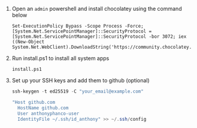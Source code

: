 1. Open an `admin` powershell and install chocolatey using the command below

    ```
    Set-ExecutionPolicy Bypass -Scope Process -Force; [System.Net.ServicePointManager]::SecurityProtocol = [System.Net.ServicePointManager]::SecurityProtocol -bor 3072; iex ((New-Object System.Net.WebClient).DownloadString('https://community.chocolatey.org/install.ps1'))
    ```
2. Run install.ps1 to install all system apps
    ```
    install.ps1    
    ```
3. Set up your SSH keys and add them to github (optional)
    ```powershell
    ssh-keygen -t ed25519 -C "your_email@example.com"
    ```

    ```powershell
    "Host github.com
      HostName github.com
      User anthonyphanco-user
      IdentityFile ~/.ssh/id_anthony" >> ~/.ssh/config
    ```

